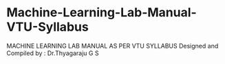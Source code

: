 # Machine-Learning-Lab-Manual-VTU-Syllabus
MACHINE LEARNING LAB MANUAL AS PER VTU SYLLABUS Designed and Compiled by : Dr.Thyagaraju G S 
